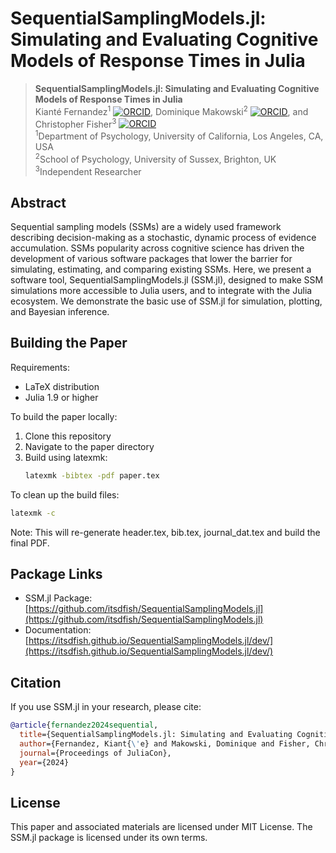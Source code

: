 # SequentialSamplingModels.jl: Simulating and Evaluating Cognitive Models of Response Times in Julia

> **SequentialSamplingModels.jl: Simulating and Evaluating Cognitive Models of Response Times in Julia**  
> Kianté Fernandez<sup>1</sup> [![ORCID](https://img.shields.io/badge/ORCID-0000--0002--8493--880X-green.svg)](https://orcid.org/0000-0002-8493-880X), Dominique Makowski<sup>2</sup> [![ORCID](https://img.shields.io/badge/ORCID-0000--0001--5375--9967-green.svg)](https://orcid.org/0000-0001-5375-9967), and Christopher Fisher<sup>3</sup> [![ORCID](https://img.shields.io/badge/ORCID-0000--0003--3728--4425-green.svg)](https://orcid.org/0000-0003-3728-4425)  
> <sup>1</sup>Department of Psychology, University of California, Los Angeles, CA, USA  
> <sup>2</sup>School of Psychology, University of Sussex, Brighton, UK  
> <sup>3</sup>Independent Researcher  

## Abstract

Sequential sampling models (SSMs) are a widely used framework describing decision-making as a stochastic, dynamic process of evidence accumulation. SSMs popularity across cognitive science has driven the development of various software packages that lower the barrier for simulating, estimating, and comparing existing SSMs. Here, we present a software tool, SequentialSamplingModels.jl (SSM.jl), designed to make SSM simulations more accessible to Julia users, and to integrate with the Julia ecosystem. We demonstrate the basic use of SSM.jl for simulation, plotting, and Bayesian inference.

## Building the Paper

Requirements:
- LaTeX distribution
- Julia 1.9 or higher

To build the paper locally:

1. Clone this repository
2. Navigate to the paper directory
3. Build using latexmk:
   ```bash
   latexmk -bibtex -pdf paper.tex
   ```

To clean up the build files:
   ```bash
   latexmk -c
   ```

Note: This will re-generate header.tex, bib.tex, journal_dat.tex and build the final PDF.

## Package Links

- SSM.jl Package: [https://github.com/itsdfish/SequentialSamplingModels.jl](https://github.com/itsdfish/SequentialSamplingModels.jl)
- Documentation: [https://itsdfish.github.io/SequentialSamplingModels.jl/dev/](https://itsdfish.github.io/SequentialSamplingModels.jl/dev/)

## Citation

If you use SSM.jl in your research, please cite:

```bibtex
@article{fernandez2024sequential,
  title={SequentialSamplingModels.jl: Simulating and Evaluating Cognitive Models of Response Times in Julia},
  author={Fernandez, Kiant{\'e} and Makowski, Dominique and Fisher, Christopher},
  journal={Proceedings of JuliaCon},
  year={2024}
}
```

## License

This paper and associated materials are licensed under MIT License. The SSM.jl package is licensed under its own terms.
